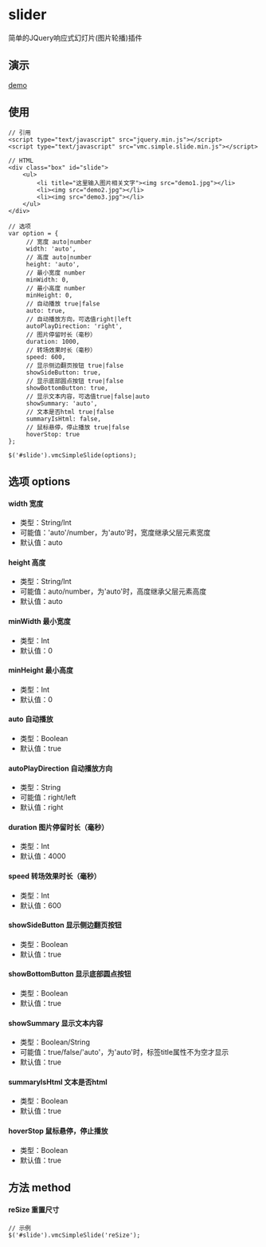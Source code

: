 # slider
简单的JQuery响应式幻灯片(图片轮播)插件

## 演示

[demo](https://vomoc.github.io/vmc.simple.slide/test/)

## 使用

```
// 引用
<script type="text/javascript" src="jquery.min.js"></script>
<script type="text/javascript" src="vmc.simple.slide.min.js"></script>
```

```
// HTML
<div class="box" id="slide">
    <ul>
        <li title="这里输入图片相关文字"><img src="demo1.jpg"></li>
        <li><img src="demo2.jpg"></li>
        <li><img src="demo3.jpg"></li>
    </ul>
</div>
```

```
// 选项
var option = {
     // 宽度 auto|number
     width: 'auto',
     // 高度 auto|number
     height: 'auto',
     // 最小宽度 number
     minWidth: 0,
     // 最小高度 number
     minHeight: 0,
     // 自动播放 true|false
     auto: true,
     // 自动播放方向，可选值right|left
     autoPlayDirection: 'right',
     // 图片停留时长（毫秒）
     duration: 1000,
     // 转场效果时长（毫秒）
     speed: 600,
     // 显示侧边翻页按钮 true|false
     showSideButton: true,
     // 显示底部圆点按钮 true|false
     showBottomButton: true,
     // 显示文本内容，可选值true|false|auto
     showSummary: 'auto',
     // 文本是否html true|false
     summaryIsHtml: false,
     // 鼠标悬停，停止播放 true|false
     hoverStop: true
};

$('#slide').vmcSimpleSlide(options);
```

## 选项 options

#### width 宽度
- 类型：String/Int
- 可能值：'auto'/number，为'auto'时，宽度继承父层元素宽度
- 默认值：auto

#### height 高度
- 类型：String/Int
- 可能值：auto/number，为'auto'时，高度继承父层元素高度
- 默认值：auto

#### minWidth 最小宽度
- 类型：Int
- 默认值：0

#### minHeight 最小高度
- 类型：Int
- 默认值：0

#### auto 自动播放
- 类型：Boolean
- 默认值：true

#### autoPlayDirection 自动播放方向
- 类型：String
- 可能值：right/left
- 默认值：right

#### duration 图片停留时长（毫秒）
- 类型：Int
- 默认值：4000

#### speed 转场效果时长（毫秒）
- 类型：Int
- 默认值：600

#### showSideButton 显示侧边翻页按钮
- 类型：Boolean
- 默认值：true

#### showBottomButton 显示底部圆点按钮
- 类型：Boolean
- 默认值：true

#### showSummary 显示文本内容
- 类型：Boolean/String
- 可能值：true/false/'auto'，为'auto'时，标签title属性不为空才显示
- 默认值：true

#### summaryIsHtml 文本是否html
- 类型：Boolean
- 默认值：true

#### hoverStop 鼠标悬停，停止播放
- 类型：Boolean
- 默认值：true


## 方法 method

#### reSize 重置尺寸
```
// 示例
$('#slide').vmcSimpleSlide('reSize');
```